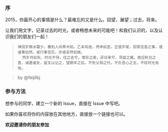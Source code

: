 ### 序

2015，你最开心的事情是什么？最难忘的又是什么。回望，展望；过去，将来。

让我们用文字，记录过去的时光，或者畅想未来的可能吧！和我们认识的，以及认识我们的朋友们一起！

>     律回岁晚冰霜少，春到人间草木知。乙未将逝，丙申如至，正值岁尾，回首往昔之事，或诸事怡然，或行事苦厄，亦或安然如故。
>       然岁月如矢，时光不待，往之去兮，惟存之美，异日来兮，须留之冀。故应秋兄之意，诚邀诸友，留文以记之，望期年之后，不失父母之托，不负吾心之志，不叹时光匆匆。

> by @feijilbj

### 参与方法

想参与的同学，建立一个新的 Issue，直接在 Issue 中写吧。

如果你喜欢将你的内容放在其他地方，直接放一个链接也可以。

**欢迎邀请你的朋友参加**
